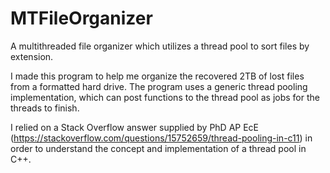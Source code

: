 # MTFileOrganizer
A multithreaded file organizer which utilizes a thread pool to sort files by extension.

I made this program to help me organize the recovered 2TB of lost files from a formatted hard drive. The program uses a generic thread pooling implementation, which can post functions to the thread pool as jobs for the threads to finish.

I relied on a Stack Overflow answer supplied by PhD AP EcE (https://stackoverflow.com/questions/15752659/thread-pooling-in-c11) in order to understand the concept and implementation of a thread pool in C++.
